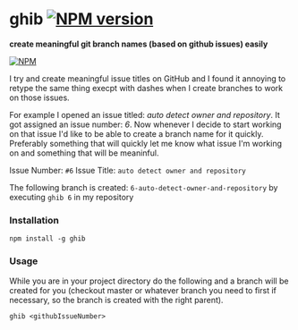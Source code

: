 ghib [![NPM version](https://badge.fury.io/js/ghib.png)](http://badge.fury.io/js/ghib)
====

**create meaningful git branch names (based on github issues) easily**

[![NPM](https://nodei.co/npm/ghib.png)](https://nodei.co/npm/ghib/)

I try and create meaningful issue titles on GitHub and I found it annoying to
retype the same thing execpt with dashes when I create branches to work on those
issues.

For example I opened an issue titled: _auto detect owner and repository_. It got
assigned an issue number: _6_. Now whenever I decide to start working on that
issue I'd like to be able to create a branch name for it quickly. Preferably
something that will quickly let me know what issue I'm working on and something
that will be meaninful.

Issue Number: `#6` Issue Title: `auto detect owner and repository`

The following branch is created: `6-auto-detect-owner-and-repository` by
executing `ghib 6` in my repository

### Installation

```
npm install -g ghib
```

### Usage
While you are in your project directory do the following and a branch will be
created for you (checkout master or whatever branch you need to first if
necessary, so the branch is created with the right parent).

```
ghib <githubIssueNumber>
```

